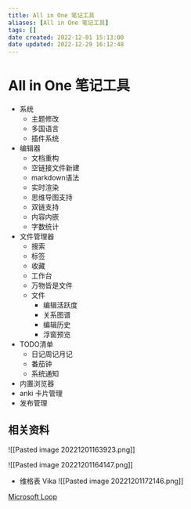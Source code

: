 ```yaml
---
title: All in One 笔记工具
aliases: [All in One 笔记工具]
tags: []
date created: 2022-12-01 15:13:00
date updated: 2022-12-29 16:12:48
---
```


# All in One 笔记工具

- 系统
  - 主题修改
  - 多国语言
  - 插件系统
- 编辑器
  - 文档重构
  - 空链接文件新建
  - markdown语法
  - 实时渲染
  - 思维导图支持
  - 双链支持
  - 内容内嵌
  - 字数统计
- 文件管理器
  - 搜索
  - 标签
  - 收藏
  - 工作台
  - 万物皆是文件
  - 文件
    - 编辑活跃度
    - 关系图谱
    - 编辑历史
    - 浮窗预览
- TODO清单
  - 日记周记月记
  - 番茄钟
  - 系统通知
- 内置浏览器
- anki 卡片管理
- 发布管理

## 相关资料

![[Pasted image 20221201163923.png]]

![[Pasted image 20221201164147.png]]

- 维格表 Vika
![[Pasted image 20221201172146.png]]

[Microsoft Loop](https://dev.loop.microsoft.com/learn)
